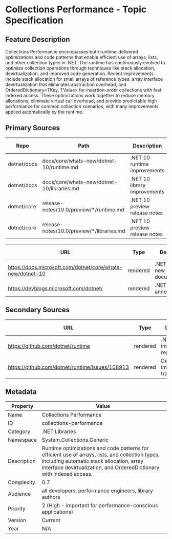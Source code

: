 # Collections Performance - Topic Specification

## Feature Description

Collections Performance encompasses both runtime-delivered optimizations and code patterns that enable efficient use of arrays, lists, and other collection types in .NET. The runtime has continuously evolved to optimize collection operations through techniques like stack allocation, devirtualization, and improved code generation. Recent improvements include stack allocation for small arrays of reference types, array interface devirtualization that eliminates abstraction overhead, and OrderedDictionary<TKey, TValue> for insertion-order collections with fast indexed access. These optimizations work together to reduce memory allocations, eliminate virtual call overhead, and provide predictable high performance for common collection scenarios, with many improvements applied automatically by the runtime.

## Primary Sources

| Repo | Path | Description | Last Verified |
| --- | --- | --- | --- |
| dotnet/docs | docs/core/whats-new/dotnet-10/runtime.md | .NET 10 runtime improvements | 2025-10-15 |
| dotnet/docs | docs/core/whats-new/dotnet-10/libraries.md | .NET 10 library improvements | 2025-10-15 |
| dotnet/core | release-notes/10.0/preview/*/runtime.md | .NET 10 preview release notes | 2025-10-15 |
| dotnet/core | release-notes/10.0/preview/*/libraries.md | .NET 10 preview release notes | 2025-10-15 |

| URL | Type | Description | Last Verified |
| --- | --- | --- | --- |
| https://docs.microsoft.com/dotnet/core/whats-new/dotnet-10 | rendered | .NET 10 what's new documentation | 2025-10-15 |
| https://devblogs.microsoft.com/dotnet/ | rendered | .NET Blog announcements | 2025-10-15 |

## Secondary Sources

| URL | Type | Description | Last Verified |
| --- | --- | --- | --- |
| https://github.com/dotnet/runtime | rendered | .NET runtime implementation repository | 2025-10-15 |
| https://github.com/dotnet/runtime/issues/108913 | rendered | De-abstraction improvements tracking issue | 2025-10-15 |

## Metadata

| Property | Value |
| --- | --- |
| Name | Collections Performance |
| ID | collections-performance |
| Category | .NET Libraries |
| Namespace | System.Collections.Generic |
| Description | Runtime optimizations and code patterns for efficient use of arrays, lists, and collection types, including automatic stack allocation, array interface devirtualization, and OrderedDictionary with indexed access. |
| Complexity | 0.7 |
| Audience | all developers, performance engineers, library authors |
| Priority | 2 (High - important for performance-conscious applications) |
| Version | Current |
| Year | N/A |
